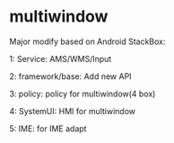 # multiwindow


Major modify based on Android StackBox:

1: Service: AMS/WMS/Input

2: framework/base: Add new API

3: policy: policy for multiwindow(4 box)

4: SystemUI: HMI for multiwindow

5: IME: for IME adapt
